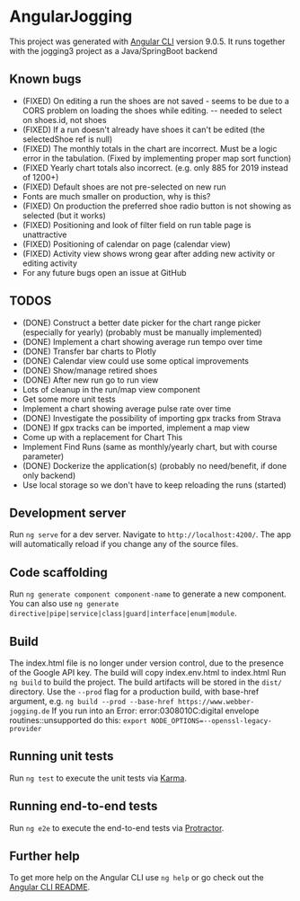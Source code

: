 # AngularJogging

This project was generated with [Angular CLI](https://github.com/angular/angular-cli) version 9.0.5.
It runs together with the jogging3 project as a Java/SpringBoot backend

## Known bugs
- (FIXED) On editing a run the shoes are not saved - seems to be due to a CORS problem on loading the shoes while editing.
   -- needed to select on shoes.id, not shoes
- (FIXED) If a run doesn't already have shoes it can't be edited (the selectedShoe ref is null)   
- (FIXED) The monthly totals in the chart are incorrect. Must be a logic error in the tabulation. (Fixed by implementing proper
   map sort function)   
- (FIXED Yearly chart totals also incorrect. (e.g. only 885 for 2019 instead of 1200+)
- (FIXED) Default shoes are not pre-selected on new run
- Fonts are much smaller on production, why is this?
- (FIXED) On production the preferred shoe radio button is not showing as selected (but it works) 
- (FIXED) Positioning and look of filter field on run table page is unattractive
- (FIXED) Positioning of calendar on page (calendar view)
- (FIXED) Activity view shows wrong gear after adding new activity or editing activity
- For any future bugs open an issue at GitHub

## TODOS
- (DONE) Construct a better date picker for the chart range picker (especially for yearly) (probably must be manually implemented)
- (DONE) Implement a chart showing average run tempo over time
- (DONE) Transfer bar charts to Plotly
- (DONE) Calendar view could use some optical improvements
- (DONE) Show/manage retired shoes
- (DONE) After new run go to run view
- Lots of cleanup in the run/map view component
- Get some more unit tests
- Implement a chart showing average pulse rate over time
- (DONE) Investigate the possibility of importing gpx tracks from Strava
- (DONE) If gpx tracks can be imported, implement a map view
- Come up with a replacement for Chart This
- Implement Find Runs (same as monthly/yearly chart, but with course parameter)
- (DONE) Dockerize the application(s) (probably no need/benefit, if done only backend)
- Use local storage so we don't have to keep reloading the runs (started)
## Development server

Run `ng serve` for a dev server. Navigate to `http://localhost:4200/`. The app will automatically reload if you change any of the source files.

## Code scaffolding

Run `ng generate component component-name` to generate a new component. You can also use `ng generate directive|pipe|service|class|guard|interface|enum|module`.

## Build

The index.html file is no longer under version control, due to the presence of the Google API key. The build will copy index.env.html to index.html
Run `ng build` to build the project. The build artifacts will be stored in the `dist/` directory. Use the `--prod` flag for a production build,
with base-href argument, e.g. `ng build --prod --base-href https://www.webber-jogging.de`
If you run into an Error: error:0308010C:digital envelope routines::unsupported
do this: `export NODE_OPTIONS=--openssl-legacy-provider`


## Running unit tests

Run `ng test` to execute the unit tests via [Karma](https://karma-runner.github.io).

## Running end-to-end tests

Run `ng e2e` to execute the end-to-end tests via [Protractor](http://www.protractortest.org/).

## Further help

To get more help on the Angular CLI use `ng help` or go check out the [Angular CLI README](https://github.com/angular/angular-cli/blob/master/README.md).
